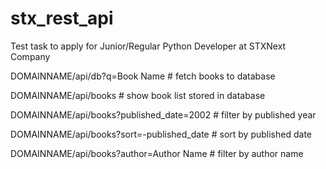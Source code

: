 # stx_rest_api
Test task to apply for Junior/Regular Python Developer at STXNext Company


DOMAINNAME/api/db?q=Book Name # fetch books to database

DOMAINNAME/api/books # show book list stored in database

DOMAINNAME/api/books?published_date=2002 # filter by published year

DOMAINNAME/api/books?sort=-published_date # sort by published date

DOMAINNAME/api/books?author=Author Name # filter by author name
